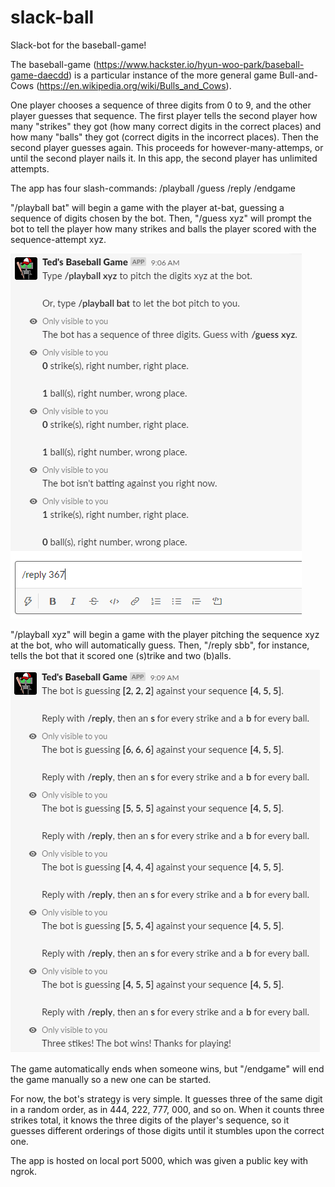# slack-ball
Slack-bot for the baseball-game!

The baseball-game (https://www.hackster.io/hyun-woo-park/baseball-game-daecdd) is a particular
instance of the more general game Bull-and-Cows (https://en.wikipedia.org/wiki/Bulls_and_Cows).

One player chooses a sequence of three digits from 0 to 9, and the other player guesses that sequence.
The first player tells the second player how many "strikes" they got (how many correct digits in
the correct places) and how many "balls" they got (correct digits in the incorrect places).
Then the second player guesses again. This proceeds for however-many-attemps, or until the second player nails it.
In this app, the second player has unlimited attempts. 

The app has four slash-commands:
   /playball
   /guess
   /reply
   /endgame
  
"/playball bat" will begin a game with the player at-bat, guessing a sequence of digits chosen by the bot. Then, 
"/guess xyz" will prompt the bot to tell the player how many strikes and balls the player scored with the sequence-attempt xyz.

![At bat](https://github.com/TedTinker/slack-ball/blob/master/pic_bat.png)

"/playball xyz" will begin a game with the player pitching the sequence xyz at the bot, who will automatically guess. Then,
"/reply sbb", for instance, tells the bot that it scored one (s)trike and two (b)alls. 

![Pitching](https://github.com/TedTinker/slack-ball/blob/master/pic_pitch.png)

The game automatically ends when someone wins, but "/endgame" will end the game manually so a new one can be started.

For now, the bot's strategy is very simple. It guesses three of the same digit in a random order, as in
444, 222, 777, 000, and so on. When it counts three strikes total, it knows the three digits of the player's sequence,
so it guesses different orderings of those digits until it stumbles upon the correct one. 

The app is hosted on local port 5000, which was given a public key with ngrok.
